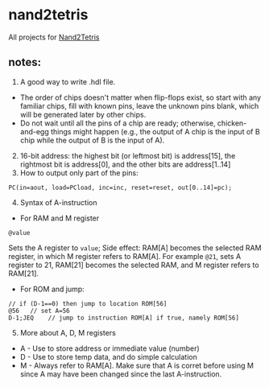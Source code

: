 # nand2tetris
All projects for [Nand2Tetris](http://www.nand2tetris.org/)

## notes:
1. A good way to write .hdl file. 
* The order of chips doesn't matter when flip-flops exist, so start with any familiar chips, fill with known pins, leave the unknown pins blank, which will be generated later by other chips. 
* Do not wait until all the pins of a chip are ready; otherwise, chicken-and-egg things might happen (e.g., the output of A chip is the input of B chip while the output of B is the input of A).
2. 16-bit address: the highest bit (or leftmost bit) is address[15], the rightmost bit is address[0], and the other bits are address[1..14]
3. How to output only part of the pins:
```hack
PC(in=aout, load=PCload, inc=inc, reset=reset, out[0..14]=pc);
```
4. Syntax of A-instruction
* For RAM and M register
```hack
@value
```
Sets the A register to `value`; Side effect: RAM[A] becomes the selected RAM register, in which M register refers to RAM[A].  For example `@21`, sets A register to 21, RAM[21] becomes the selected RAM, and M register refers to RAM[21].

* For ROM and jump:
```hack
// if (D-1==0) then jump to location ROM[56]
@56   // set A=56
D-1;JEQ    // jump to instruction ROM[A] if true, namely ROM[56]
```
5. More about A, D, M registers
* A - Use to store address or immediate value (number)
* D - Use to store temp data, and do simple calculation
* M - Always refer to RAM[A]. Make sure that A is corret before using M since A may have been changed since the last A-instruction.



